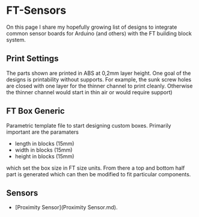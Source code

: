 # FT-Sensors

On this page I share my hopefully growing list of designs to integrate common sensor boards for Arduino (and others) with the FT building block system. 

## Print Settings

The parts shown are printed in ABS at 0,2mm layer height. One goal of the designs is printability without supports. For example, the sunk screw holes are closed with one layer for the thinner channel to print cleanly. Otherwise the thinner channel would start in thin air or would require support)

## FT Box Generic

Parametric template file to start designing custom boxes. Primarily important are the paramaters

* length in blocks (15mm)
* width in blocks (15mm)
* height in blocks (15mm)

which set the box size in FT size units. From there a top and bottom half part is generated which can then be modified to fit particular components. 

## Sensors

* [Proximity Sensor](Proximity Sensor.md).
